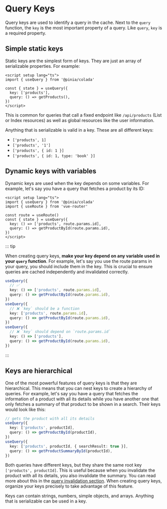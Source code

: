 # Query Keys

Query keys are used to identify a query in the cache. Next to the `query` function, the `key` is the most important property of a query. Like `query`, `key` is a required property.

## Simple static keys

Static keys are the simplest form of keys. They are just an array of serializable properties. For example:

```vue
<script setup lang="ts">
import { useQuery } from '@pinia/colada'

const { state } = useQuery({
  key: ['products'],
  query: () => getProducts(),
})
</script>
```

This is common for queries that call a fixed endpoint like `/api/products` (List or Index resources) as well as global resources like the user information.

Anything that is serializable is valid in a key. These are all different keys:

- `['products', 1]`
- `['products', '1']`
- `['products', { id: 1 }]`
- `['products', { id: 1, type: 'book' }]`

## Dynamic keys with variables

Dynamic keys are used when the key depends on some variables. For example, let's say you have a query that fetches a product by its ID:

```vue
<script setup lang="ts">
import { useQuery } from '@pinia/colada'
import { useRoute } from 'vue-router'

const route = useRoute()
const { state } = useQuery({
  key: () => ['products', route.params.id],
  query: () => getProductById(route.params.id),
})
</script>
```

::: tip

When creating query keys, **make your key depend on any variable used in your `query` function**. For example, let's say you use the route params in your query, you should include them in the key. This is crucial to ensure queries are cached independently and invalidated correctly.

```ts
useQuery({
  // ✅
  key: () => ['products', route.params.id],
  query: () => getProductById(route.params.id),
})
useQuery({
  // ❌ `key` should be a function
  key: ['products', route.params.id],
  query: () => getProductById(route.params.id),
})
useQuery({
  // ❌ `key` should depend on `route.params.id`
  key: () => ['products'],
  query: () => getProductById(route.params.id),
})
```

:::

## Keys are hierarchical

One of the most powerful features of query keys is that they are hierarchical. This means that you can nest keys to create a hierarchy of queries. For example, let's say you have a query that fetches the information of a product with all its details while you have another one that only fetches a summary of that product to be shown in a search. Their keys would look like this:

```ts
// gets the product with all its details
useQuery({
  key: ['products', productId],
  query: () => getProductById(productId),
})
useQuery({
  key: ['products', productId, { searchResult: true }],
  query: () => getProductSummaryById(productId),
})
```

Both queries have different keys, but they share the same root key `['products', productId]`. This is useful because when you invalidate the product with all its details, you also invalidate the summary. You can read more about this in the [query invalidation section](./query-invalidation.md). When creating query keys, organize your keys precisely to take advantage of this feature.

Keys can contain strings, numbers, simple objects, and arrays. Anything that is serializable can be used in a key.
